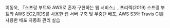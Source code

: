 이동욱, 『스프링 부트와 AWS로 혼자 구현하는 웹 서비스』, 프리렉(2019)
스프링 부트와  AWS EC2,RDS를 사용한  웹 서버 구축 및 무중단 배포, AWS S3와 Travis CI를 사용한 배포 자동화 관리 실습
